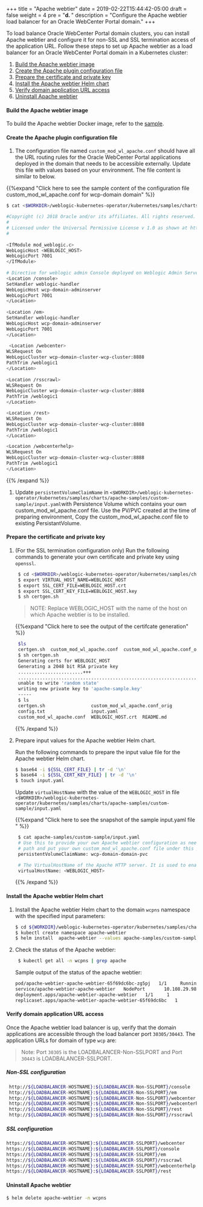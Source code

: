 +++
title = "Apache webtier"
date = 2019-02-22T15:44:42-05:00
draft = false
weight = 4
pre = "<b>d. </b>"
description = "Configure the Apache webtier load balancer for an Oracle WebCenter Portal domain."
+++

To load balance Oracle WebCenter Portal domain clusters, you can install  Apache webtier and configure it for non-SSL and SSL termination access of the application URL.
Follow these steps to set up Apache webtier as a load balancer for an Oracle WebCenter Portal domain in a Kubernetes cluster:

  1. [Build the Apache webtier image](#build-the-apache-webtier-image)
  1. [Create the Apache plugin configuration file](#create-the-apache-plugin-configuration-file)
  1. [Prepare the certificate and private key](#prepare-the-certificate-and-private-key)
  1. [Install the Apache webtier Helm chart](#install-the-apache-webtier-helm-chart)
  1. [Verify domain application URL access](#verify-domain-application-url-access)
  1. [Uninstall Apache webtier](#uninstall-apache-webtier)

#### Build the Apache webtier image

To build the Apache webtier Docker image, refer to the [sample](https://github.com/oracle/docker-images/tree/master/OracleWebLogic/samples/12213-webtier-apache).

#### Create the Apache plugin configuration file

1. The configuration file named `custom_mod_wl_apache.conf` should have all the URL routing rules for the Oracle WebCenter Portal applications deployed in the domain that needs to be accessible externally. Update this file with values based on your environment. The file content is similar to below.


{{%expand "Click here to see the sample content of the configuration file custom_mod_wl_apache.conf for wcp-domain domain" %}}
```bash
$ cat <$WORKDIR>/weblogic-kubernetes-operator/kubernetes/samples/charts/apache-samples/custom-sample/custom_mod_wl_apache.conf

#Copyright (c) 2018 Oracle and/or its affiliates. All rights reserved.
#
# Licensed under the Universal Permissive License v 1.0 as shown at https://oss.oracle.com/licenses/upl.
#
  
<IfModule mod_weblogic.c>
WebLogicHost <WEBLOGIC_HOST>
WebLogicPort 7001
</IfModule>
  
# Directive for weblogic admin Console deployed on Weblogic Admin Server
<Location /console>
SetHandler weblogic-handler
WebLogicHost wcp-domain-adminserver
WebLogicPort 7001
</Location>
  
<Location /em>
SetHandler weblogic-handler
WebLogicHost wcp-domain-adminserver
WebLogicPort 7001
</Location>
 
 <Location /webcenter>
WLSRequest On
WebLogicCluster wcp-domain-cluster-wcp-cluster:8888
PathTrim /weblogic1
</Location>
 
<Location /rsscrawl>
WLSRequest On
WebLogicCluster wcp-domain-cluster-wcp-cluster:8888
PathTrim /weblogic1
</Location>  

<Location /rest>
WLSRequest On
WebLogicCluster wcp-domain-cluster-wcp-cluster:8888
PathTrim /weblogic1
</Location>

<Location /webcenterhelp>
WLSRequest On
WebLogicCluster wcp-domain-cluster-wcp-cluster:8888
PathTrim /weblogic1
</Location> 
```
{{% /expand %}}

1. Update `persistentVolumeClaimName` in `<$WORKDIR>/weblogic-kubernetes-operator/kubernetes/samples/charts/apache-samples/custom-sample/input.yaml`with Persistence Volume which contains your own custom_mod_wl_apache.conf file. Use the PV/PVC created at the time of preparing environment, Copy the custom_mod_wl_apache.conf file to existing PersistantVolume.
#### Prepare the certificate and private key

1. (For the SSL termination configuration only) Run the following commands to generate your own certificate and private key using `openssl`.

      ```bash  
       $ cd <$WORKDIR>/weblogic-kubernetes-operator/kubernetes/samples/charts/apache-samples/custom-sample
       $ export VIRTUAL_HOST_NAME=WEBLOGIC_HOST
       $ export SSL_CERT_FILE=WEBLOGIC_HOST.crt
       $ export SSL_CERT_KEY_FILE=WEBLOGIC_HOST.key
       $ sh certgen.sh
    ```
    > NOTE: Replace WEBLOGIC_HOST with the name of the host on which Apache webtier is to be installed.

   {{%expand "Click here to see the output of the certifcate generation" %}}
   ```bash
    $ls
    certgen.sh  custom_mod_wl_apache.conf  custom_mod_wl_apache.conf_orig  input.yaml  README.md
    $ sh certgen.sh
    Generating certs for WEBLOGIC_HOST
    Generating a 2048 bit RSA private key
    ........................+++
    .......................................................................+++
    unable to write 'random state'
    writing new private key to 'apache-sample.key'
    -----
    $ ls
    certgen.sh                 custom_mod_wl_apache.conf_orig                             WEBLOGIC_HOST.info
    config.txt                 input.yaml                                                 WEBLOGIC_HOST.key
    custom_mod_wl_apache.conf  WEBLOGIC_HOST.crt  README.md
   ```
   {{% /expand %}}
1. Prepare input values for the Apache webtier Helm chart.

    Run the following commands to prepare the input value file for the Apache webtier Helm chart.

    ```bash
    $ base64 -i ${SSL_CERT_FILE} | tr -d '\n'
    $ base64 -i ${SSL_CERT_KEY_FILE} | tr -d '\n'
    $ touch input.yaml
    ```

    Update `virtualHostName` with the value of the `WEBLOGIC_HOST` in file `<$WORKDIR>/weblogic-kubernetes-operator/kubernetes/samples/charts/apache-samples/custom-sample/input.yaml`

   {{%expand "Click here to see the snapshot of the sample input.yaml file " %}}
   ```bash
    $ cat apache-samples/custom-sample/input.yaml
    # Use this to provide your own Apache webtier configuration as needed; simply define this
    # path and put your own custom_mod_wl_apache.conf file under this path.
    persistentVolumeClaimName: wcp-domain-domain-pvc

    # The VirtualHostName of the Apache HTTP server. It is used to enable custom SSL configuration.
    virtualHostName: <WEBLOGIC_HOST>
   ```
   {{% /expand %}}
#### Install the Apache webtier Helm chart

1. Install the Apache webtier Helm chart to the domain `wcpns` namespace with the specified input parameters:

   ```bash
   $ cd ${WORKDIR}/weblogic-kubernetes-operator/kubernetes/samples/charts
   $ kubectl create namespace apache-webtier
   $ helm install  apache-webtier --values apache-samples/custom-sample/input.yaml --namespace wcpns apache-webtier --set image=oracle/apache:12.2.1.3
   ```

1. Check the status of the Apache webtier:

   ```bash
    $ kubectl get all -n wcpns | grep apache
   ```

   Sample output of the status of the apache webtier:
   ```bash
   pod/apache-webtier-apache-webtier-65f69dc6bc-zg5pj   1/1     Running     0          22h
   service/apache-webtier-apache-webtier   NodePort       10.108.29.98     <none>        80:30305/TCP,4433:30443/TCP   22h
   deployment.apps/apache-webtier-apache-webtier   1/1     1            1           22h
   replicaset.apps/apache-webtier-apache-webtier-65f69dc6bc   1         1         1       22h
   ```

#### Verify domain application URL access

Once the Apache webtier load balancer is up, verify that the domain applications are accessible through the load balancer port `30305/30443`. The application URLs for domain of type `wcp` are:

> Note: Port `30305` is the LOADBALANCER-Non-SSLPORT and Port `30443` is LOADBALANCER-SSLPORT.

##### Non-SSL configuration  

   ```bash
    http://${LOADBALANCER-HOSTNAME}:${LOADBALANCER-Non-SSLPORT}/console
    http://${LOADBALANCER-HOSTNAME}:${LOADBALANCER-Non-SSLPORT}/em
    http://${LOADBALANCER-HOSTNAME}:${LOADBALANCER-Non-SSLPORT}/webcenter
    http://${LOADBALANCER-HOSTNAME}:${LOADBALANCER-Non-SSLPORT}/webcenterhelp
    http://${LOADBALANCER-HOSTNAME}:${LOADBALANCER-Non-SSLPORT}/rest
    http://${LOADBALANCER-HOSTNAME}:${LOADBALANCER-Non-SSLPORT}/rsscrawl

 ```

##### SSL configuration

   ```bash
   https://${LOADBALANCER-HOSTNAME}:${LOADBALANCER-SSLPORT}/webcenter
   https://${LOADBALANCER-HOSTNAME}:${LOADBALANCER-SSLPORT}/console
   https://${LOADBALANCER-HOSTNAME}:${LOADBALANCER-SSLPORT}/em
   https://${LOADBALANCER-HOSTNAME}:${LOADBALANCER-SSLPORT}/rsscrawl
   https://${LOADBALANCER-HOSTNAME}:${LOADBALANCER-SSLPORT}/webcenterhelp
   https://${LOADBALANCER-HOSTNAME}:${LOADBALANCER-SSLPORT}/rest

   ```

#### Uninstall Apache webtier

   ```bash
   $ helm delete apache-webtier -n wcpns
   ```
